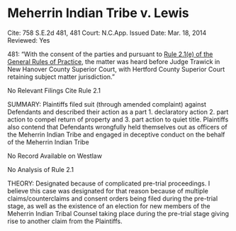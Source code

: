 # Meherrin Indian Tribe v. Lewis

Cite: 758 S.E.2d 481, 481
Court: N.C.App.
Issued Date: Mar. 18, 2014
Reviewed: Yes

481: “With the consent of the parties and pursuant to [Rule 2.1(e) of the General Rules of Practice](https://1.next.westlaw.com/Link/Document/FullText?findType=L&pubNum=1008947&cite=NCRSUPDR2.1&originatingDoc=I5162692eafa711e3a659df62eba144e8&refType=LQ&originationContext=document&transitionType=DocumentItem&ppcid=28eeb3bdbe764b12b528cb1e3b09c015&contextData=(sc.Search)), the matter was heard before Judge Trawick in New Hanover County Superior Court, with Hertford County Superior Court retaining subject matter jurisdiction.” 

No Relevant Filings Cite Rule 2.1

SUMMARY: Plaintiffs filed suit (through amended complaint) against Defendants and described their action as a part 1. declaratory action 2. part action to compel return of property and 3. part action to quiet title. Plaintiffs also contend that Defendants wrongfully held themselves out as officers of the Meherrin Indian Tribe and engaged in deceptive conduct on the behalf of the Meherrin Indian Tribe

No Record Available on Westlaw

No Analysis of Rule 2.1

THEORY: Designated because of complicated pre-trial proceedings. I believe this case was designated for that reason because of multiple claims/counterclaims and consent orders being filed during the pre-trial stage, as well as the existence of an election for new members of the Meherrin Indian Tribal Counsel taking place during the pre-trial stage giving rise to another claim from the Plaintiffs.